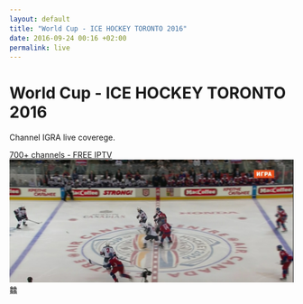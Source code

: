 ```yaml
---
layout: default
title: "World Cup - ICE HOCKEY TORONTO 2016"
date: 2016-09-24 00:16 +02:00
permalink: live
--- 
```

# World Cup - ICE HOCKEY TORONTO 2016
Channel IGRA live coverege.
<html>
<a href="https://abuseombudsman.github.io">700+ channels - FREE IPTV</a>
<a href="/images/worldcup.jpg"><img src="/images/worldcup.jpg" width="600"></a>
</html>
䲜
